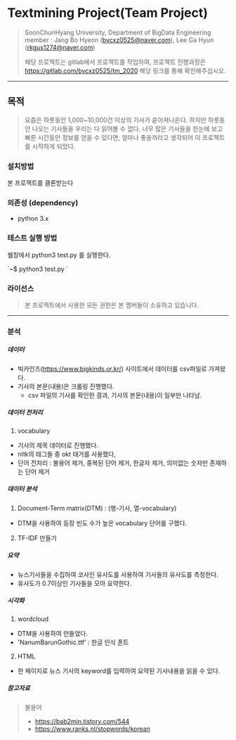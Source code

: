 # Textmining Project(Team Project)
>SoonChunHyang University, Department of BigData Engineering  
>member : Jang Bo Hyeon (bvcxz0525@naver.com), Lee Ga Hyun (rkgus1274@naver.com)
>
>해당 프로젝트는 gitlab에서 프로젝트를 작업하여, 프로젝트 진행과정은 <https://gitlab.com/bvcxz0525/tm_2020> 해당 링크를 통해 확인해주십시오.
           
           
-------------------
## 목적
>요즘은 하룻동안 1,000~10,000건 이상의 기사가 쏟아져나온다. 하지만 하룻동안 나오는 기사들을 우리는 다 읽어볼 수 없다. 
너무 많은 기사들을 한눈에 보고 빠른 시간동안 정보를 얻을 수 있다면, 얼마나 좋을까라고 생각되어 이 프로젝트를 시작하게 되었다.


### 설치방법

본 프로젝트를 클론받는다


### 의존성 (dependency)
- python 3.x


### 테스트 실행 방법
쉘창에서 python3 test.py 를 실행한다. 

\`~$ python3 test.py \`

### 라이선스
>본 프로젝트에서 사용한 모든 권한은 본 멤버들이 소유하고 있습니다.


--------------------
### 분석
##### 데이터
- 빅카인즈(https://www.bigkinds.or.kr/) 사이트에서 데이터를 csv파일로 가져왔다.
- 기사의 본문(내용)은 크롤링 진행했다.
    - csv 파일의 기사를 확인한 결과, 기사의 본문(내용)이 일부만 나타남. 

#####  데이터 전처리
1. vocabulary
- 기사의 제목 데이터로 진행했다.
- nltk의 태그들 중 okt 태거를 사용했다,
- 단어 전처리 : 불용어 제거, 중복된 단어 제거, 한글자 제거, 의미없는 숫자만 존재하는 단어 제거
   
#####  데이터 분석
1. Document-Term matrix(DTM) : (행-기사, 열-vocabulary)
- DTM을 사용하여 등장 빈도 수가 높은 vocabulary 단어를 구했다.
2. TF-IDF 만들기

#####  요약
- 뉴스기사들을 수집하여 코사인 유사도를 사용하여 기사들의 유사도를 측정한다.
- 유사도가 0.7이상인 기사들을 모아 요약한다.  

#####   시각화
1. wordcloud
- DTM을 사용하여 만들었다.
- 'NanumBarunGothic.ttf' : 한글 인식 폰트 
2. HTML
- 한 페이지로 뉴스 기사의 keyword를 입력하여 요약된 기사내용을 읽을 수 있다.

#####  참고자료
> 불용어
>    - https://bab2min.tistory.com/544
>    - https://www.ranks.nl/stopwords/korean
